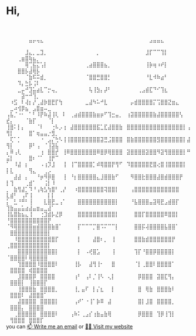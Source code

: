<h1>Hi,</h1>
⠀⠀⠀⠀⠀⠀⠀⠀⠀⠀⠀⠀⠀⠀⠀⠀⠀⠀⠀⠀⠀⠀⠀⠀⠀⠀⠀⠀⠀⠀⠀⠀⠀⠀⠀⠀⠀⠀⠀⠀⠀⠀⠀⠀⠀⠀⠀⠀⠀⠀⠀⠀⠀
    ⠀⠀⠀⠀⠀⠀⣤⡤⢤⣄⠀⠀⠀⠀⠀⠀⠀⠀⠀⠀⠀⠀⠀⠀⠀⠀⠀⠀⠀⠀⠀⠀⠀⠀⠀⠀⠀⠀⣠⣤⣤⣄⠀⠀⠀⠀⠀⠀⠀⠀⠀⠀⠀⠀⠀⠀⠀⠀⠀⠀⠀⠀⠀
    ⠀⠀⠀⠀⠀⣸⣄⡀⣀⣹⡀⠀⠀⠀⠀⠀⠀⠀⠀⠀⠀⠀⠀⠀⡀⠀⠀⠀⠀⠀⠀⠀⠀⠀⠀⠀⠀⣸⡏⠉⠉⢹⡇⠀⠀⠀⠀⠀⠀⠀⠀⠀⢀⣶⣿⢷⣦⡀⠀⠀⠀⠀⠀
    ⠀⠀⠀⠀⠀⢿⢉⣯⣍⢡⡇⠀⠀⠀⠀⠀⠀⠀⠀⠀⠀⢀⣴⣿⣿⣿⣦⡀⠀⠀⠀⠀⠀⠀⠀⠀⠀⢸⡷⢶⠰⠞⡇⠀⠀⠀⠀⠀⠀⠀⠀⠀⣿⣿⡧⣼⢿⡧⠀⠀⠀⠀⠀
    ⠀⠀⠀⠀⠀⠈⣷⠯⠭⣾⡀⠀⠀⠀⠀⠀⠀⠀⠀⠀⠀⠈⣿⣿⣛⣿⣿⡃⠀⠀⠀⠀⠀⠀⠀⠀⠀⠘⣇⠺⠷⣴⠃⠀⠀⠀⠀⠀⠀⠀⠀⠀⠹⡄⣓⡧⢨⠇⠀⠀⠀⠀⠀
    ⠀⠀⠀⣀⡤⠚⣹⣥⣴⣇⠉⡒⢤⡀⠀⠀⠀⠀⠀⠀⠀⠀⢧⢸⣳⡄⡼⠃⠀⠀⠀⠀⠀⠀⠀⢀⣠⣾⣏⠙⠊⢹⣆⠀⠀⠀⠀⠀⠀⠀⠀⠀⠀⣽⠒⠚⢹⡀⠀⠀⠀⠀⠀
    ⠀⠰⣫⠀⠇⢼⡆⡜⢀⣼⡷⣿⣟⡏⢳⠀⠀⠀⠀⠀⠀⣀⣼⠳⠥⠚⣇⠀⠀⠀⠀⠀⠀⡤⣾⣿⣿⣿⣿⡍⢩⣿⣿⣝⣶⣄⠀⠀⠀⠀⣀⠴⢺⡿⣦⠀⣠⣿⣶⠤⣀⠀⠀
    ⢠⣧⡈⠐⠂⠀⠁⠃⠸⡟⠷⣼⢸⢇⠀⠇⠀⢀⣴⣾⣿⣿⣿⣷⣶⡶⠋⢹⣒⣤⡀⠀⢰⣽⣿⣿⣿⣿⣿⣷⣼⣿⣿⣿⣿⣿⢣⠀⠀⣞⡄⠀⠀⠀⠈⣷⡏⠀⠀⠀⠈⡇⠀
    ⢸⣿⠅⡇⡄⠀⠀⠀⠈⠇⠀⠀⢐⠧⡠⢰⠀⣼⣿⣿⣿⣿⣿⣿⣯⣁⣏⣼⣿⣿⣷⠀⣿⣿⣿⣿⣿⣿⣿⣿⣿⣿⣿⣿⣿⣿⣿⡇⢠⢻⡇⠀⠀⠀⠀⣿⠁⢶⣤⣤⡐⣻⡀
    ⠀⢏⠁⡁⠀⠀⠀⠀⠀⠐⠀⣠⡌⢓⠣⢸⢸⣿⣿⣿⣿⣿⣿⣿⣿⣽⣛⣨⣿⣿⣿⠀⣿⣷⣿⣿⣿⣿⣿⣿⣻⣿⣿⣿⣿⣿⣿⡇⣼⢻⡇⠀⠀⠀⠀⡿⠃⢠⠀⠈⢸⣽⣧
    ⡄⠿⢠⢇⠀⠀⠀⠀⠀⢰⠀⣿⣿⡞⠀⢸⠿⣿⣿⣿⣿⣿⣿⣿⠿⣿⡿⢿⣿⣿⣿⠀⣽⣿⣿⣿⣿⣽⣿⣿⠻⣽⢻⣿⣿⣿⣿⡇⠛⣬⡇⠀⠀⠀⠀⣿⠆⠈⠁⠀⢸⡟⠉
    ⠁⠀⠸⣼⠀⡆⠀⠀⠀⠠⢰⡹⣸⠀⠀⢸⠀⢸⠉⣿⣿⣿⣿⡁⠾⢿⣿⣿⡟⢻⠋⠀⠹⣿⣿⣿⣿⣿⣟⣿⢔⣿⢸⣿⣿⣿⣿⡇⠀⡇⣇⠀⠀⠀⠀⢻⣄⠀⠀⢀⡠⠀⠀
    ⠀⠀⣼⣼⠀⡄⠀⠀⠘⡶⠻⡿⣿⠀⠀⢸⠀⠘⡆⣿⣿⣿⣿⣿⣄⣸⣿⣿⣷⠋⠀⠀⠀⠻⣿⣿⣗⣿⣿⣿⣼⣿⣾⣿⣿⣿⡟⠀⠀⡇⢹⠀⠀⠀⢀⣾⠁⠀⠀⢨⡇⠸⠀
    ⡀⠀⣷⢻⣼⡁⠹⠘⢠⢷⣣⢳⣿⠃⢀⡜⠀⠀⠰⣿⣿⣿⣿⣿⣿⣿⢽⣿⣿⡇⠀⠀⠀⢠⣿⣿⣿⣿⣿⣿⣿⣿⣿⣿⣿⣿⠀⠀⠀⣇⣾⠃⠀⢠⠏⢸⠀⠀⠀⠀⡇⡇⠀
    ⡅⠀⣃⠘⠛⠃⢸⠀⠀⠀⣇⣿⣟⣀⢠⠁⠀⠀⠀⣿⣿⣿⣿⣿⣿⣿⣿⣿⣿⡇⠀⠀⠀⠘⣧⣿⣿⣿⣤⣽⢿⣟⣠⣾⣿⡏⠀⠀⠀⢹⣷⣤⣤⣥⣴⣼⣤⣶⣤⣀⣼⠁⠀
    ⢸⣧⣿⣷⣦⣄⢸⠀⠀⢐⣹⣾⡧⣜⡿⠀⠀⠀⠀⣿⣿⣿⣿⣿⣿⣿⣿⣿⣿⡇⠀⠀⠀⠀⣿⣿⡏⣿⣿⣿⣿⣿⠿⣿⣿⡇⠀⠀⠀⠘⣿⣿⣿⣿⣿⣿⣿⣿⣿⣿⡟⠀⠀
    ⠈⠻⢿⣿⣿⣿⣿⣶⣾⣿⣿⣿⣷⣿⠁⠀⠀⠀⠀⡏⠉⠉⠉⡉⣿⠩⠍⠉⠉⡇⠀⠀⠀⠀⣿⣿⡯⢼⣿⣿⣿⣿⣧⣿⣿⠁⠀⠀⠀⠀⣿⣿⣿⣿⣿⣿⣿⣿⣿⣿⡇⠀⠀
    ⠀⠀⠸⣿⣿⣿⣿⣿⣿⣿⣿⣿⣿⡏⠀⠀⠀⠀⠀⡇⠀⠀⠀⣼⣿⠆⡀⠀⢸⠀⠀⠀⠀⠀⣿⣿⣷⣾⣿⣿⣿⣿⣿⣿⡟⠀⠀⠀⠀⢀⣿⣿⣿⣿⣿⣿⣿⣿⣿⣿⡇⠀⠀
    ⠀⠀⠀⣿⣿⣿⣿⣿⣿⣿⣿⣿⣿⡇⠀⠀⠀⠀⠀⡇⠀⠠⢞⣿⣡⠀⠀⠀⢸⠀⠀⠀⠀⠀⢹⡏⠘⣿⣿⡿⣿⣿⣿⣿⡇⠀⠀⠀⠀⠈⣿⣿⣿⣿⠇⢿⣿⣿⣿⣿⠀⠀⠀
    ⠀⠀⠀⢹⣿⣿⣿⣿⠸⣿⣿⣿⣿⠇⠀⠀⠀⠀⢸⡧⠀⠀⣼⢻⢸⠂⠀⠀⣿⠀⠀⠀⠀⠀⠈⡇⢀⣿⣿⠇⣿⣿⣿⣿⠁⠀⠀⠀⠀⠀⣿⣿⣿⣿⠀⢾⣿⣿⣿⣿⠀⠀⠀
    ⠀⠀⠀⣸⣿⣿⣿⡿⠀⣿⣿⣿⣿⠀⠀⠀⠀⠀⢰⠃⠀⢠⠇⡈⢸⠣⠀⢄⡇⠀⠀⠀⠀⠀⠀⡿⣿⣿⣿⠀⣽⣿⣏⢻⡄⠀⠀⠀⠀⠀⣿⣿⣿⡇⠀⢸⣿⣿⣿⡏⠀⠀⠀
    ⠀⠀⠀⢸⣿⣿⣿⣷⠀⣿⣿⣿⣿⡀⠀⠀⠀⠀⢸⡀⣤⠏⠀⡇⡌⣆⠀⠀⡇⠀⠀⠀⠀⠀⠀⣿⠀⢿⣷⠀⣿⣿⣿⣷⠇⠀⠀⠀⠀⠀⣿⣿⣿⠇⠀⣼⣿⣿⣿⠁⠀⠀⠀
    ⠀⠀⠀⣼⣿⣿⣿⣿⠀⣿⣿⣿⣿⡇⠀⠀⠀⠀⢠⠞⠁⠐⢸⠁⡷⠿⠀⣼⠀⠀⠀⠀⠀⠀⠀⣿⡇⣸⣿⠀⣿⣿⣿⣿⡀⠀⠀⠀⠀⠀⣿⣿⣿⡄⠀⣿⣿⣿⣿⠀⠀⠀⠀
    ⠀⠀⢀⣿⣿⣿⣿⣿⠀⣿⣿⣿⣿⠇⠀⠀⠀⢠⠷⠅⢀⣠⡎⢰⣷⣤⣷⢿⠀⠀⠀⠀⠀⠀⠀⡿⣿⣿⣿⠀⢹⡿⢸⢹⡇⠀⠀⠀⠀⠀⢻⣿⣿⣿⠀⣿⣿⣿⡏⠀⠀⠀⠀
⠀⠀
<div>
you can <a href="mailto:marek.lamos16@gmail.com">📫 Write me an email</a> or 
<a href="https://heun11.github.io">👨‍💻 Visit my website</a>
</div>

<!-- <div align=center>
  <img width=250 src="https://github-readme-stats.vercel.app/api/top-langs/?username=Heun11&layout=compact&theme=gruvbox" alt="Language usage"/>&nbsp;
  <img width=330 src="https://github-readme-stats.vercel.app/api?username=Heun11&show_icons=true&hide=&theme=gruvbox" alt="Stats"/>
  <br/>
    <img width=400 align="center" src="https://streak-stats.demolab.com/?user=Heun11&count_private=true&theme=gruvbox&border_radius=10" alt="streak" />
</div> -->
